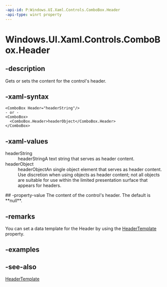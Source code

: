 ```yaml
---
-api-id: P:Windows.UI.Xaml.Controls.ComboBox.Header
-api-type: winrt property
---
```


<!-- Property syntax
public object Header { get;  set; }
-->

# Windows.UI.Xaml.Controls.ComboBox.Header

## -description
Gets or sets the content for the control's header.



## -xaml-syntax
```xaml
<ComboBox Header="headerString"/>
- or -
<ComboBox>
  <ComboBox.Header>headerObject</ComboBox.Header>
</ComboBox>

```


## -xaml-values
<dl><dt>headerString</dt><dd>headerStringA text string that serves as header content.</dd>
<dt>headerObject</dt><dd>headerObjectAn single object element that serves as header content. Use discretion when using objects as header content; not all objects are suitable for use within the limited presentation surface that appears for headers.</dd>
</dl>
## -property-value
The content of the control's header. The default is **null**.

## -remarks
You can set a data template for the Header by using the [HeaderTemplate](combobox_headertemplate.md) property.

## -examples

## -see-also
[HeaderTemplate](combobox_headertemplate.md)
